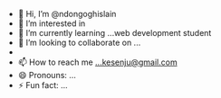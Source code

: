 - 👋 Hi, I’m @ndongoghislain
- 👀 I’m interested in 
- 🌱 I’m currently learning ...web development student
- 💞️ I’m looking to collaborate on ...
- 
- 📫 How to reach me ...kesenju@gmail.com
- 😄 Pronouns: ...
- ⚡ Fun fact: ...

<!---
ndongoghislain/ndongoghislain is a ✨ special ✨ repository because its `README.md` (this file) appears on your GitHub profile.
You can click the Preview link to take a look at your changes.
--->
